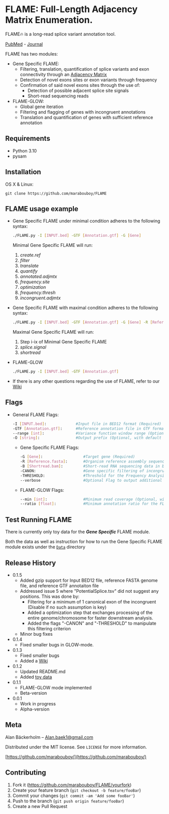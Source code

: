 # FLAME: Full-Length Adjacency Matrix Enumeration.
FLAME:fire: is a long-read splice variant annotation tool.

[PubMed](https://pubmed.ncbi.nlm.nih.gov/34253685/) - [Journal](https://rnajournal.cshlp.org/content/27/10/1127.long)

FLAME has two modules:
- Gene Specific FLAME:  
  - Filtering, translation, quantification of splice variants and exon connectivity through an [Adjacency Matrix](https://en.wikipedia.org/wiki/Adjacency_matrix)
  - Detection of novel exons sites or exon variants through frequency
  - Confirmation of said novel exons sites through the use of:
    - Detection of possible adjacent splice site signals
    - Short-read sequencing reads
- FLAME-GLOW:
  -  Global gene iteration
  -  Filtering and flagging of genes with incongruent annotations
  -  Translation and quantification of genes with sufficient reference annotation

## Requirements
- Python 3.10
- pysam

## Installation

OS X & Linux:

```
git clone https://github.com/marabouboy/FLAME
```

## FLAME usage example
- Gene Specific FLAME under minimal condition adheres to the following syntax:  
  ```sh
  ./FLAME.py -I [INPUT.bed] -GTF [Annotation.gtf] -G [Gene]
  ```
  Minimal Gene Specific FLAME will run:  
  1. *create.ref*  
  2. *filter*  
  3. *translate*  
  4. *quantify*  
  5. *annotated.adjmtx*
  6. *frequency.site*
  7. *optimization*
  8. *frequency.thresh*
  9. *incongruent.adjmtx*  
  
- Gene Specific FLAME with maximal condition adheres to the following syntax:  
  ```sh
  ./FLAME.py -I [INPUT.bed] -GTF [Annotation.gtf] -G [Gene] -R [Reference.fasta] -B [Shortread.bam]
  ```  
  Maximal Gene Specific FLAME will run:  
  1. Step i-ix of Minimal Gene Specific FLAME  
  8. *splice.signal*  
  9. *shortread*  

- FLAME-GLOW
  ```sh
  ./FLAME.py -I [INPUT.bed] -GTF [Annotation.gtf]
  ```
- If there is any other questions regarding the use of FLAME, refer to our [Wiki](https://github.com/marabouboy/FLAME/wiki)
  
## Flags
- General FLAME Flags:  
  ```sh
  -I [INPUT.bed]:             #Input file in BED12 format (Required)
  -GTF [Annotation.gtf]:      #Reference annotation file in GTF format (Required)
  --range [int]:              #Variance function window range (Optional, with default = 20)
  -O [string]:                #Output prefix (Optional, with default = "Flame-")
  ```
  
  - Gene Specific FLAME Flags:  
    ```sh
    -G [Gene]:                  #Target gene (Required)
    -R [Reference.fasta]:       #Organism reference assembly sequence in fasta-format for the splice.signal-funciton (Optional)
    -B [Shortread.bam]:         #Short-read RNA sequencing data in bam- or sam-format for the shortread-function (Optional)
    -CANON:                     #Gene specific filtering of incongruent reads (PotentialSplice), default = True (Optional Disable)
    -THRESHOLD:                 #Threshold for the Frequency Analysis (Optional, with default = 0.01)
    --verbose                   #Optional Flag to output additional files (Optional)
    ```
  
  - FLAME-GLOW Flags:
    ```sh
    --min [int]:                #Minimum read coverage (Optional, with default = 10)
    --ratio [float]:            #Minimum annotation ratio for the FLAME-GLOW module (Optional, with default = 0.25)
    ```
## Test Running FLAME
There is currently only toy data for the ***Gene Specific*** FLAME module.

Both the data as well as instruction for how to run the Gene Specific FLAME module exists under the [`Data`](Data) directory

[//]: <## Output>

[//]: <For more examples and usage, please refer to the [Wiki].>

## Release History
* 0.1.5
    * Added gzip support for Input BED12 file, reference FASTA genome file, and reference GTF annotaiton file
    * Addressed issue 5 where "PotentialSplice.tsv" did not suggest any positions. This was done by:
      * Filtering for a minimum of 1 canonical exon of the incongruent (Disable if no such assumption is key)
      * Added a optimization step that exchanges processing of the entire genome/chromosome for faster downstream analysis.
      * Added the flags "-CANON" and "-THRESHOLD" to manipulate this filtering criterion
    * Minor bug fixes
* 0.1.4
    * Fixed smaller bugs in GLOW-mode.
* 0.1.3
    * Fixed smaller bugs
    * Added a [Wiki](https://github.com/marabouboy/FLAME/wiki) 
* 0.1.2
    * Updated README.md
    * Added [toy data](Data)
* 0.1.1
    * FLAME-GLOW mode implemented 
    * Beta-version
* 0.0.1
    * Work in progress
    * Alpha-version

## Meta

Alan Bäckerholm – Alan.baek1@gmail.com

Distributed under the MIT license. See ``LICENSE`` for more information.

[https://github.com/marabouboy/](https://github.com/marabouboy/)

## Contributing

1. Fork it (<https://github.com/marabouboy/FLAME/yourfork>)
2. Create your feature branch (`git checkout -b feature/fooBar`)
3. Commit your changes (`git commit -am 'Add some fooBar'`)
4. Push to the branch (`git push origin feature/fooBar`)
5. Create a new Pull Request
